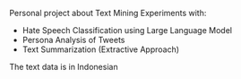 Personal project about Text Mining Experiments with:
- Hate Speech Classification using Large Language Model
- Persona Analysis of Tweets
- Text Summarization (Extractive Approach)

The text data is in Indonesian
